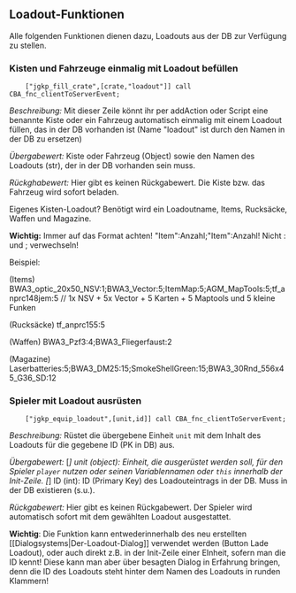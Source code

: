 ## Loadout-Funktionen
Alle folgenden Funktionen dienen dazu, Loadouts aus der DB zur Verfügung zu stellen.

### Kisten und Fahrzeuge einmalig mit Loadout befüllen

```SQF
    ["jgkp_fill_crate",[crate,"loadout"]] call CBA_fnc_clientToServerEvent;
```
*Beschreibung:* Mit dieser Zeile könnt ihr per addAction oder Script eine benannte Kiste oder ein Fahrzeug automatisch einmalig mit einem Loadout füllen, das in der DB vorhanden ist (Name "loadout" ist durch den Namen in der DB zu ersetzen)

*Übergabewert:* Kiste oder Fahrzeug (Object) sowie den Namen des Loadouts (str), der in der DB vorhanden sein muss.

*Rückghabewert:* Hier gibt es keinen Rückgabewert. Die Kiste bzw. das Fahrzeug wird sofort beladen.

Eigenes Kisten-Loadout? Benötigt wird ein Loadoutname, Items, Rucksäcke, Waffen und Magazine.

**Wichtig:** Immer auf das Format achten! "Item":Anzahl;"Item":Anzahl! Nicht : und ; verwechseln!

Beispiel:

(Items) BWA3_optic_20x50_NSV:1;BWA3_Vector:5;ItemMap:5;AGM_MapTools:5;tf_anprc148jem:5 // 1x NSV + 5x Vector + 5 Karten + 5 Maptools und 5 kleine Funken

(Rucksäcke) tf_anprc155:5

(Waffen) BWA3_Pzf3:4;BWA3_Fliegerfaust:2

(Magazine) Laserbatteries:5;BWA3_DM25:15;SmokeShellGreen:15;BWA3_30Rnd_556x45_G36_SD:12

### Spieler mit Loadout ausrüsten
```SQF
    ["jgkp_equip_loadout",[unit,id]] call CBA_fnc_clientToServerEvent;
```
*Beschreibung:* Rüstet die übergebene Einheit `unit` mit dem Inhalt des Loadouts für die gegebene ID (PK in DB) aus. 

*Übergabewert:* 
[*] unit (object): Einheit, die ausgerüstet werden soll, für den Spieler `player` nutzen oder seinen Variablennamen oder `this` innerhalb der Init-Zeile. 
[*] ID (int): ID (Primary Key) des Loadouteintrags in der DB. Muss in der DB existieren (s.u.).

*Rückgabewert:* Hier gibt es keinen Rückgabewert. Der Spieler wird automatisch sofort mit dem gewählten Loadout ausgestattet.

**Wichtig**: Die Funktion kann entwederinnerhalb des neu erstellten [[Dialogsystems|Der-Loadout-Dialog]] verwendet werden (Button Lade Loadout), oder auch direkt z.B. in der Init-Zeile einer EInheit, sofern man die ID kennt! Diese kann man aber über besagten Dialog in Erfahrung bringen, denn die ID des Loadouts steht hinter dem Namen des Loadouts in runden Klammern!


